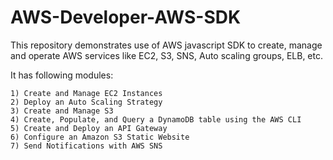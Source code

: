 # AWS-Developer-AWS-SDK
This repository demonstrates use of AWS javascript SDK to create, manage and operate AWS services like EC2, S3, SNS, Auto scaling groups, ELB, etc.

It has following modules:

    1) Create and Manage EC2 Instances
    2) Deploy an Auto Scaling Strategy
    3) Create and Manage S3
    4) Create, Populate, and Query a DynamoDB table using the AWS CLI
    5) Create and Deploy an API Gateway
    6) Configure an Amazon S3 Static Website
    7) Send Notifications with AWS SNS
